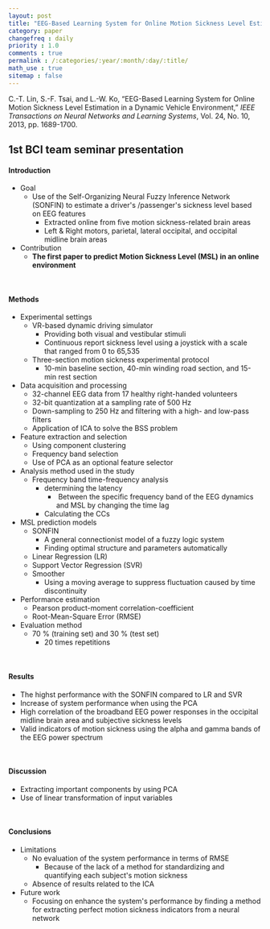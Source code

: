 ```yaml
---
layout: post
title: "EEG-Based Learning System for Online Motion Sickness Level Estimation in a Dynamic Vehicle Environment"
category: paper
changefreq : daily
priority : 1.0
comments : true
permalink : /:categories/:year/:month/:day/:title/
math_use : true
sitemap : false
---
```




C.-T. Lin, S.-F. Tsai, and L.-W. Ko, “EEG-Based Learning System for Online Motion Sickness
Level Estimation in a Dynamic Vehicle Environment,” *IEEE Transactions on Neural Networks and Learning Systems*, Vol. 24, No. 10, 2013, pp. 1689-1700.



## 1st BCI team seminar presentation

#### Introduction

- Goal
  - Use of the Self-Organizing Neural Fuzzy Inference Network (SONFIN) to estimate a driver's  /passenger's sickness level based on EEG features
    - Extracted online from five motion sickness-related brain areas
    - Left & Right motors, parietal, lateral occipital, and occipital midline brain areas
- Contribution
  - **The first paper to predict Motion Sickness Level (MSL) in an online environment**

<br>

#### Methods

- Experimental settings
  - VR-based dynamic driving simulator
    - Providing both visual and vestibular stimuli
    - Continuous report sickness level using a joystick with a scale that ranged from 0 to 65,535
  - Three-section motion sickness experimental protocol
    - 10-min baseline section, 40-min winding road section, and 15-min rest section
- Data acquisition and processing
  - 32-channel EEG data from 17 healthy right-handed volunteers
  - 32-bit quantization at a sampling rate of 500 Hz
  - Down-sampling to 250 Hz and filtering with a high- and low-pass filters
  - Application of  ICA to solve the BSS problem
- Feature extraction and selection
  - Using component clustering
  - Frequency band selection
  - Use of PCA as an optional feature selector
- Analysis method used in the study
  - Frequency band time-frequency analysis
    - determining the latency
      - ​	Between the specific frequency band of the EEG dynamics and MSL by changing the time lag
    - Calculating the CCs
- MSL prediction models
  - SONFIN
    - A general connectionist model of a fuzzy logic system
    - Finding optimal structure and parameters automatically
  - Linear Regression (LR)
  - Support Vector Regression (SVR)
  - Smoother
    - Using a moving average to suppress fluctuation caused by time discontinuity
- Performance estimation
  - Pearson product-moment correlation-coefficient
  - Root-Mean-Square Error (RMSE)
- Evaluation method
  - 70 % (training set) and 30 % (test set)
    - 20 times repetitions

<br>

#### Results

- The highst performance with the SONFIN compared to LR and SVR
- Increase of system performance when using the PCA
- High correlation of the broadband EEG power responses in the occipital midline brain area and subjective sickness levels
- Valid indicators of motion sickness using the alpha and gamma bands of the EEG power spectrum

<br>

#### Discussion

- Extracting important components by using PCA
- Use of linear transformation of input variables

<br>

#### Conclusions

- Limitations
  - No evaluation of the system performance in terms of RMSE
    - Because of the lack of a method for standardizing and quantifying each subject's motion sickness
  - Absence of results related to the ICA
- Future work
  - Focusing on enhance the system's performance by finding a method for extracting perfect motion sickness indicators from a neural network

